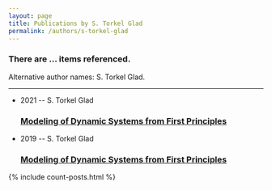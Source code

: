 ```yaml
---
layout: page
title: Publications by S. Torkel Glad
permalink: /authors/s-torkel-glad
---
```


<h3 id="number-posts">There are ... items referenced.</h3>
<p id='info-authors'>Alternative author names: S. Torkel Glad.</p>
<hr />
<ul class="post-list">
<li><span class='post-meta'>2021 -- S. Torkel Glad</span><h3><a class='post-link' href="{{ site.baseurl }}/modeling-of-dynamic-systems-from-first-principles0">Modeling of Dynamic Systems from First Principles</a></h3></li>
<li><span class='post-meta'>2019 -- S. Torkel Glad</span><h3><a class='post-link' href="{{ site.baseurl }}/modeling-of-dynamic-systems-from-first-principles00">Modeling of Dynamic Systems from First Principles</a></h3></li>

</ul>
{% include count-posts.html %}
